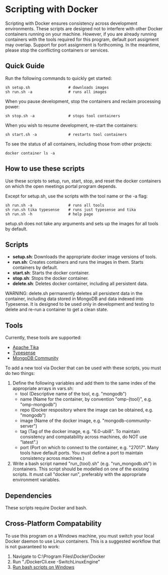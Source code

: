 # Scripting with Docker
Scripting with Docker ensures consistency across development environments. These scripts are designed not to interfere with other Docker containers running on your machine. However, if you are already running containers with the tools required for this program, default port assigment may overlap. Support for port assignment is forthcoming. In the meantime, please stop the conflicting containers or services.

## Quick Guide
Run the following commands to quickly get started:

    sh setup.sh                 # downloads images
    sh run.sh -a                # runs all images

When you pause development, stop the containers and reclaim processing power:

    sh stop.sh -a               # stops tool containers

When you wish to resume development, re-start the containers:

    sh start.sh -a              # restarts tool containers

To see the status of all containers, including those from other projects:

    docker container ls -a


## How to use these scripts
Use these scripts to setup, run, start, stop, and reset the docker containers on which the open meetings portal program depends.

Except for setup.sh, use the scripts with the tool name or the -a flag:

    sh run.sh -a                # runs all tools
    sh run.sh tika typesense    # runs just typesense and tika
    sh run.sh -h                # help page

setup.sh does not take any arguments and sets up the images for all tools by default.

## Scripts

- **setup.sh**: Downloads the appropriate docker image versions of tools.
- **run.sh**: Creates containers and runs the images in them. Starts containers by default.
- **start.sh**: Starts the docker container.
- **stop.sh**: Stops the docker container.
- **delete.sh**: Deletes docker container, including all persistent data.

WARNING: delete.sh permanently deletes all persistent data in the container, including data stored in MongoDB and data indexed into Typesense. It is designed to be used only in development and testing to delete and re-run a container to get a clean state.

## Tools

Currently, these tools are supported:
- [Apache Tika](https://tika.apache.org)
- [Typesense](https://typesense.org)
- [MongoDB Community](https://www.mongodb.com)

To add a new tool via Docker that can be used with these scripts, you must do two things:
1. Define the following variables and add them to the same index of the appropriate arrays in vars.sh:
    - tool (Descriptive name of the tool, e.g. "mongodb")
    - name (Name for the container, by convention "omp-{tool}", e.g. "omp-mongodb")
    - repo (Docker respository where the image can be obtained, e.g. "mongodb")
    - image (Name of the docker image, e.g. "mongodb-community-server")
    - tag (Tag of the docker image, e.g. "6.0-ubi8". To maintain consistency and compatability across machines, do NOT use "latest".)
    - port (Port on which to connect to the container, e.g. "27017". Many tools have default ports. You must define a port to maintain consistency across machines.)
2. Write a bash script named "run_{tool}.sh" (e.g. "run_mongodb.sh") in /containers. This script should be modelled on one of the existing scripts. It must call "docker run", preferably with the appropriate environment variables.

## Dependencies
These scripts require Docker and bash.

## Cross-Platform Compatability
To use this program on a Windows machine, you must switch your local Docker daemon to use Linux containers. This is a suggested workflow that is not guaranteed to work:
1. Navigate to C:\Program Files\Docker\Docker
2. Run "./DockerCli.exe -SwitchLinuxEngine"
3. [Run bash scripts on Windows](https://www.onlogic.com/company/io-hub/how-to-enable-bash-for-windows-10-and-11/)